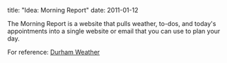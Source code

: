 title: "Idea: Morning Report"
date: 2011-01-12

The Morning Report is a website that pulls weather, to-dos, and today's appointments into a single website or email that you can use to plan your day.

For reference: [Durham Weather][dur]

[dur]: view-source:http://www.google.com/ig/api?weather=Durham